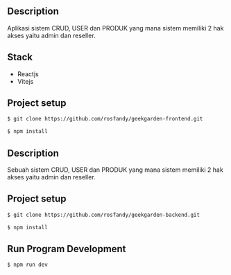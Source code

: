 ## Description
Aplikasi sistem CRUD, USER dan PRODUK yang mana sistem memiliki 2 hak akses yaitu admin dan reseller. 

## Stack
- Reactjs
- Vitejs

## Project setup
```bash
$ git clone https://github.com/rosfandy/geekgarden-frontend.git
```
```bash
$ npm install
```

## Description
Sebuah sistem CRUD, USER dan PRODUK yang mana sistem memiliki 2 hak akses yaitu admin dan reseller. 

## Project setup
```bash
$ git clone https://github.com/rosfandy/geekgarden-backend.git
```
```bash
$ npm install
```

## Run Program Development
```bash
$ npm run dev
```

